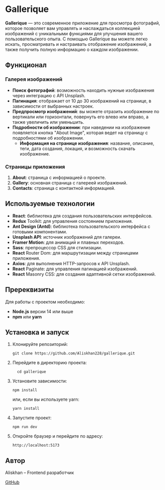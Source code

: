 # Gallerique

**Gallerique** — это современное приложение для просмотра фотографий, которое позволяет вам управлять и наслаждаться коллекцией изображений с уникальными функциями для улучшения вашего пользовательского опыта. С помощью Gallerique вы можете легко искать, просматривать и настраивать отображение изображений, а также получить полную информацию о каждом изображении.

## Функционал

### Галерея изображений

- **Поиск фотографий**: возможность находить нужные изображения через интеграцию с API Unsplash.
- **Пагинация**: отображает от 10 до 30 изображений на странице, в зависимости от выбранных настроек.
- **Предпросмотр изображений**: вы можете отразить изображение по вертикали или горизонтали, повернуть его влево или вправо, а также увеличить или уменьшить.
- **Подробности об изображении**: при наведении на изображение появляется кнопка "About Image", которая ведет на страницу с подробностями об изображении.
  - **Информация на странице изображения**: название, описание, теги, дата создания, локация, и возможность скачать изображение.

### Страницы приложения

1. **About**: страница с информацией о проекте.
2. **Gallery**: основная страница с галереей изображений.
3. **Contacts**: страница с контактной информацией.

## Используемые технологии

- **React**: библиотека для создания пользовательских интерфейсов.
- **Redux** Toolkit: для управления состоянием приложения.
- **Ant Design (Antd)**: библиотека пользовательского интерфейса с готовыми компонентами.
- **Unsplash API**: источник изображений для галереи.
- **Framer Motion**: для анимаций и плавных переходов.
- **Sass**: препроцессор CSS для стилизации.
- **React** Router Dom: для маршрутизации между страницами приложения.
- **Axios**: для выполнения HTTP-запросов к API Unsplash.
- **React** Paginate: для управления пагинацией изображений.
- **React** Masonry CSS: для создания адаптивной сетки изображений.

## Пререквизиты

Для работы с проектом необходимо:

- **Node.js** версии 14 или выше
- **npm** или **yarn**

## Установка и запуск

1. Клонируйте репозиторий:

	 ```
	 git clone https://github.com/Aliskhan228/gallerique.git
	 ```

2. Перейдите в директорию проекта:
   ```
	 cd gallerique
	 ```

3. Установите зависимости:
	 ```
	 npm install
	 ```

	 или, если вы используете yarn:

	 ```
	 yarn install
	 ```

4. Запустите проект:
	 ```
	 npm run dev
	 ```

5. Откройте браузер и перейдите по адресу:
	 ```
	 http://localhost:5173
	 ```

## Автор

Aliskhan – Frontend разработчик

[GitHub](https://github.com/Aliskhan228)
